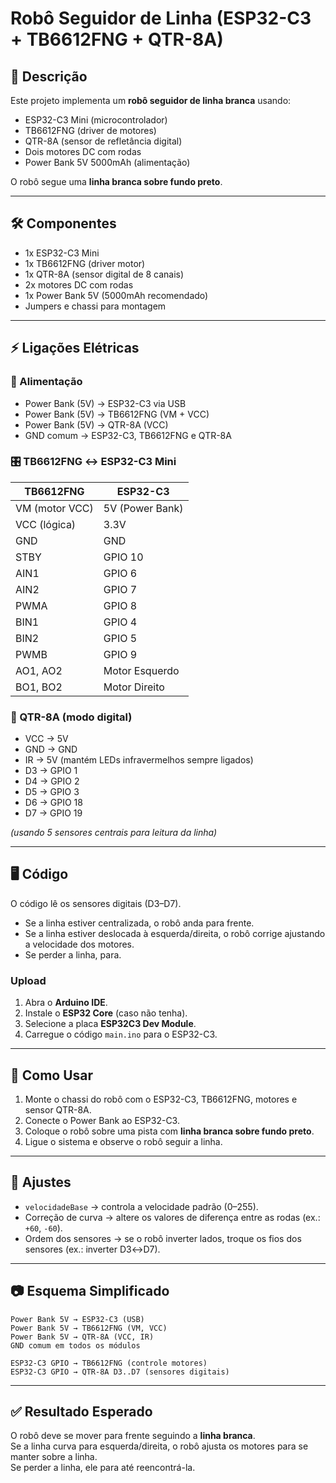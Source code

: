 # Robô Seguidor de Linha (ESP32-C3 + TB6612FNG + QTR-8A)

## 📌 Descrição
Este projeto implementa um **robô seguidor de linha branca** usando:
- ESP32-C3 Mini (microcontrolador)  
- TB6612FNG (driver de motores)  
- QTR-8A (sensor de refletância digital)  
- Dois motores DC com rodas  
- Power Bank 5V 5000mAh (alimentação)  

O robô segue uma **linha branca sobre fundo preto**.

---

## 🛠️ Componentes
- 1x ESP32-C3 Mini  
- 1x TB6612FNG (driver motor)  
- 1x QTR-8A (sensor digital de 8 canais)  
- 2x motores DC com rodas  
- 1x Power Bank 5V (5000mAh recomendado)  
- Jumpers e chassi para montagem  

---

## ⚡ Ligações Elétricas

### 🔋 Alimentação
- Power Bank (5V) → ESP32-C3 via USB  
- Power Bank (5V) → TB6612FNG (VM + VCC)  
- Power Bank (5V) → QTR-8A (VCC)  
- GND comum → ESP32-C3, TB6612FNG e QTR-8A  

### 🎛️ TB6612FNG ↔ ESP32-C3 Mini
| TB6612FNG | ESP32-C3 |
|-----------|----------|
| VM (motor VCC) | 5V (Power Bank) |
| VCC (lógica) | 3.3V |
| GND | GND |
| STBY | GPIO 10 |
| AIN1 | GPIO 6 |
| AIN2 | GPIO 7 |
| PWMA | GPIO 8 |
| BIN1 | GPIO 4 |
| BIN2 | GPIO 5 |
| PWMB | GPIO 9 |
| AO1, AO2 | Motor Esquerdo |
| BO1, BO2 | Motor Direito |

### 📡 QTR-8A (modo digital)
- VCC → 5V  
- GND → GND  
- IR → 5V (mantém LEDs infravermelhos sempre ligados)  
- D3 → GPIO 1  
- D4 → GPIO 2  
- D5 → GPIO 3  
- D6 → GPIO 18  
- D7 → GPIO 19  

*(usando 5 sensores centrais para leitura da linha)*

---

## 🖥️ Código
O código lê os sensores digitais (D3–D7).  
- Se a linha estiver centralizada, o robô anda para frente.  
- Se a linha estiver deslocada à esquerda/direita, o robô corrige ajustando a velocidade dos motores.  
- Se perder a linha, para.  

### Upload
1. Abra o **Arduino IDE**.  
2. Instale o **ESP32 Core** (caso não tenha).  
3. Selecione a placa **ESP32C3 Dev Module**.  
4. Carregue o código `main.ino` para o ESP32-C3.  

---

## 🚀 Como Usar
1. Monte o chassi do robô com o ESP32-C3, TB6612FNG, motores e sensor QTR-8A.  
2. Conecte o Power Bank ao ESP32-C3.  
3. Coloque o robô sobre uma pista com **linha branca sobre fundo preto**.  
4. Ligue o sistema e observe o robô seguir a linha.  

---

## 🔧 Ajustes
- `velocidadeBase` → controla a velocidade padrão (0–255).  
- Correção de curva → altere os valores de diferença entre as rodas (ex.: `+60`, `-60`).  
- Ordem dos sensores → se o robô inverter lados, troque os fios dos sensores (ex.: inverter D3↔D7).  

---

## 📷 Esquema Simplificado
```
Power Bank 5V → ESP32-C3 (USB)  
Power Bank 5V → TB6612FNG (VM, VCC)  
Power Bank 5V → QTR-8A (VCC, IR)  
GND comum em todos os módulos  

ESP32-C3 GPIO → TB6612FNG (controle motores)  
ESP32-C3 GPIO → QTR-8A D3..D7 (sensores digitais)  
```

---

## ✅ Resultado Esperado
O robô deve se mover para frente seguindo a **linha branca**.  
Se a linha curva para esquerda/direita, o robô ajusta os motores para se manter sobre a linha.  
Se perder a linha, ele para até reencontrá-la.
